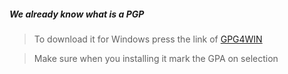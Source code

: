 ##### We already know what is a PGP

> To download it for Windows press the link of [GPG4WIN](https://www.gpg4win.org/)

> Make sure when you installing it  mark the GPA on selection 